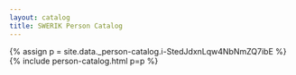 ```yaml
---
layout: catalog
title: SWERIK Person Catalog
---
```

{% assign p = site.data._person-catalog.i-StedJdxnLqw4NbNmZQ7ibE %}
{% include person-catalog.html p=p %}

